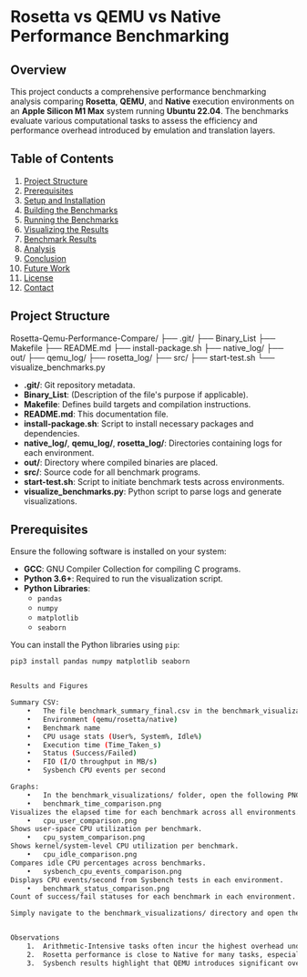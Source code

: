 # Rosetta vs QEMU vs Native Performance Benchmarking

## Overview

This project conducts a comprehensive performance benchmarking analysis comparing **Rosetta**, **QEMU**, and **Native** execution environments on an **Apple Silicon M1 Max** system running **Ubuntu 22.04**. The benchmarks evaluate various computational tasks to assess the efficiency and performance overhead introduced by emulation and translation layers.

## Table of Contents

1. [Project Structure](#project-structure)
2. [Prerequisites](#prerequisites)
3. [Setup and Installation](#setup-and-installation)
4. [Building the Benchmarks](#building-the-benchmarks)
5. [Running the Benchmarks](#running-the-benchmarks)
6. [Visualizing the Results](#visualizing-the-results)
7. [Benchmark Results](#benchmark-results)
8. [Analysis](#analysis)
9. [Conclusion](#conclusion)
10. [Future Work](#future-work)
11. [License](#license)
12. [Contact](#contact)

## Project Structure

Rosetta-Qemu-Performance-Compare/
├── .git/
├── Binary_List
├── Makefile
├── README.md
├── install-package.sh
├── native_log/
├── out/
├── qemu_log/
├── rosetta_log/
├── src/
├── start-test.sh
└── visualize_benchmarks.py

- **.git/**: Git repository metadata.
- **Binary_List**: (Description of the file's purpose if applicable).
- **Makefile**: Defines build targets and compilation instructions.
- **README.md**: This documentation file.
- **install-package.sh**: Script to install necessary packages and dependencies.
- **native_log/**, **qemu_log/**, **rosetta_log/**: Directories containing logs for each environment.
- **out/**: Directory where compiled binaries are placed.
- **src/**: Source code for all benchmark programs.
- **start-test.sh**: Script to initiate benchmark tests across environments.
- **visualize_benchmarks.py**: Python script to parse logs and generate visualizations.

## Prerequisites

Ensure the following software is installed on your system:

- **GCC**: GNU Compiler Collection for compiling C programs.
- **Python 3.6+**: Required to run the visualization script.
- **Python Libraries**:
  - `pandas`
  - `numpy`
  - `matplotlib`
  - `seaborn`

You can install the Python libraries using `pip`:

```bash
pip3 install pandas numpy matplotlib seaborn


Results and Figures

Summary CSV:
	•	The file benchmark_summary_final.csv in the benchmark_visualizations/ folder shows a consolidated table of:
	•	Environment (qemu/rosetta/native)
	•	Benchmark name
	•	CPU usage stats (User%, System%, Idle%)
	•	Execution time (Time_Taken_s)
	•	Status (Success/Failed)
	•	FIO (I/O throughput in MB/s)
	•	Sysbench CPU events per second

Graphs:
	•	In the benchmark_visualizations/ folder, open the following PNG files with any image viewer of your choice:
	•	benchmark_time_comparison.png
Visualizes the elapsed time for each benchmark across all environments.
	•	cpu_user_comparison.png
Shows user-space CPU utilization per benchmark.
	•	cpu_system_comparison.png
Shows kernel/system-level CPU utilization per benchmark.
	•	cpu_idle_comparison.png
Compares idle CPU percentages across benchmarks.
	•	sysbench_cpu_events_comparison.png
Displays CPU events/second from Sysbench tests in each environment.
	•	benchmark_status_comparison.png
Count of success/fail statuses for each benchmark in each environment.

Simply navigate to the benchmark_visualizations/ directory and open the images with your favorite image viewer.


Observations
	1.	Arithmetic-Intensive tasks often incur the highest overhead under QEMU.
	2.	Rosetta performance is close to Native for many tasks, especially smaller ones (e.g., array sorting).
	3.	Sysbench results highlight that QEMU introduces significant overhead in CPU instructions, whereas Rosetta remains closer to native performance.